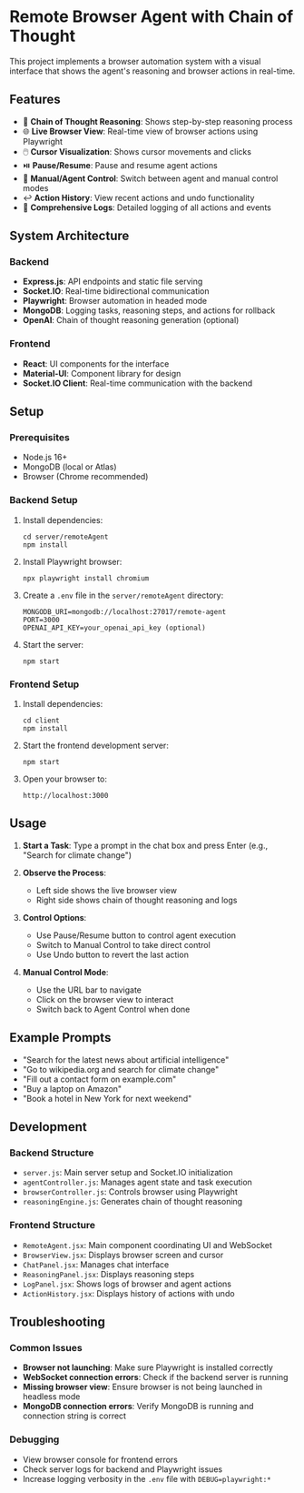 # Remote Browser Agent with Chain of Thought

This project implements a browser automation system with a visual interface that shows the agent's reasoning and browser actions in real-time.

## Features

- 🧠 **Chain of Thought Reasoning**: Shows step-by-step reasoning process
- 🌐 **Live Browser View**: Real-time view of browser actions using Playwright
- 🖱️ **Cursor Visualization**: Shows cursor movements and clicks
- ⏯️ **Pause/Resume**: Pause and resume agent actions
- 🔄 **Manual/Agent Control**: Switch between agent and manual control modes
- ↩️ **Action History**: View recent actions and undo functionality
- 📝 **Comprehensive Logs**: Detailed logging of all actions and events

## System Architecture

### Backend

- **Express.js**: API endpoints and static file serving
- **Socket.IO**: Real-time bidirectional communication
- **Playwright**: Browser automation in headed mode
- **MongoDB**: Logging tasks, reasoning steps, and actions for rollback
- **OpenAI**: Chain of thought reasoning generation (optional)

### Frontend

- **React**: UI components for the interface
- **Material-UI**: Component library for design
- **Socket.IO Client**: Real-time communication with the backend

## Setup

### Prerequisites

- Node.js 16+
- MongoDB (local or Atlas)
- Browser (Chrome recommended)

### Backend Setup

1. Install dependencies:
   ```
   cd server/remoteAgent
   npm install
   ```

2. Install Playwright browser:
   ```
   npx playwright install chromium
   ```

3. Create a `.env` file in the `server/remoteAgent` directory:
   ```
   MONGODB_URI=mongodb://localhost:27017/remote-agent
   PORT=3000
   OPENAI_API_KEY=your_openai_api_key (optional)
   ```

4. Start the server:
   ```
   npm start
   ```

### Frontend Setup

1. Install dependencies:
   ```
   cd client
   npm install
   ```

2. Start the frontend development server:
   ```
   npm start
   ```

3. Open your browser to:
   ```
   http://localhost:3000
   ```

## Usage

1. **Start a Task**: Type a prompt in the chat box and press Enter (e.g., "Search for climate change")

2. **Observe the Process**:
   - Left side shows the live browser view
   - Right side shows chain of thought reasoning and logs

3. **Control Options**:
   - Use Pause/Resume button to control agent execution
   - Switch to Manual Control to take direct control
   - Use Undo button to revert the last action

4. **Manual Control Mode**:
   - Use the URL bar to navigate
   - Click on the browser view to interact
   - Switch back to Agent Control when done

## Example Prompts

- "Search for the latest news about artificial intelligence"
- "Go to wikipedia.org and search for climate change"
- "Fill out a contact form on example.com"
- "Buy a laptop on Amazon"
- "Book a hotel in New York for next weekend"

## Development

### Backend Structure

- `server.js`: Main server setup and Socket.IO initialization
- `agentController.js`: Manages agent state and task execution
- `browserController.js`: Controls browser using Playwright
- `reasoningEngine.js`: Generates chain of thought reasoning

### Frontend Structure

- `RemoteAgent.jsx`: Main component coordinating UI and WebSocket
- `BrowserView.jsx`: Displays browser screen and cursor
- `ChatPanel.jsx`: Manages chat interface
- `ReasoningPanel.jsx`: Displays reasoning steps
- `LogPanel.jsx`: Shows logs of browser and agent actions
- `ActionHistory.jsx`: Displays history of actions with undo

## Troubleshooting

### Common Issues

- **Browser not launching**: Make sure Playwright is installed correctly
- **WebSocket connection errors**: Check if the backend server is running
- **Missing browser view**: Ensure browser is not being launched in headless mode
- **MongoDB connection errors**: Verify MongoDB is running and connection string is correct

### Debugging

- View browser console for frontend errors
- Check server logs for backend and Playwright issues
- Increase logging verbosity in the `.env` file with `DEBUG=playwright:*` 